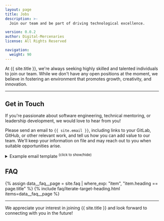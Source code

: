 ```yaml
---
layout: page
title: Jobs
description: >-
  Join our team and be part of driving technological excellence.

version: 0.0.2
author: Digital-Mercenaries
license: All Rights Reserved

navigation:
  weight: 90
---
```



At {{ site.title }}, we're always seeking highly skilled and talented
individuals to join our team.  While we don't have any open positions at the
moment, we believe in fostering an environment that promotes growth,
creativity, and innovation.


---


## Get in Touch


If you're passionate about software engineering, technical mentoring, or
leadership development, we would love to hear from you!

Please send an email to `{{ site.email }}`, including links to your GitLab,
GitHub, or other relevant work, and tell us how you can add value to our team.
We'll keep your information on file and may reach out to you when suitable
opportunities arise.

<details>
  <summary>Example email template <sup>(click to show/hide)</sup></summary>
  <blockquote>{% include email-template/jobs.html %}</blockquote>

  <p>
    Please customize above to suit your own style!...  However, until we
    explicitly ask, do <strong>not</strong> include any attachments such as;
    cover-letter, resume, or other PII (Personally Identifiable Information).
  </p>
</details>


## FAQ


{% assign data__faq__page = site.faq | where_exp: "item", "item.heading == page.title" %}
{% include faq/iterate-target-heading.html items=data__faq__page %}


---

We appreciate your interest in joining {{ site.title }} and look forward to
connecting with you in the future!

